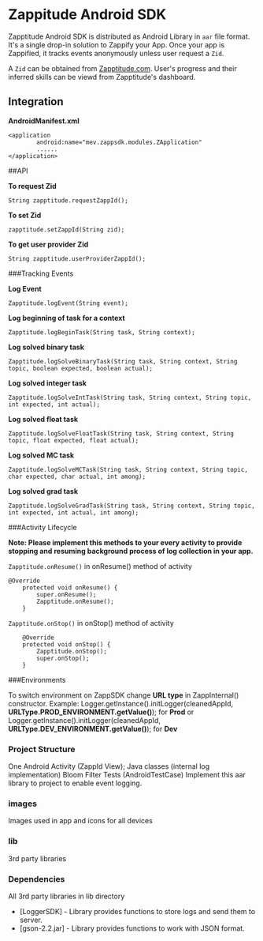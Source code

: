 # Zappitude Android SDK

Zapptitude Android SDK is distributed as Android Library in `aar` file format. 
It's a single drop-in solution to Zappify your App. 
Once your app is Zappified, it tracks events anonymously unless user request a `Zid`. 

A `Zid` can be obtained from [Zapptitude.com](https://zapptitude.com). User's progress and their inferred skills can
be viewd from Zapptitude's dashboard.

## Integration
**AndroidManifest.xml**
```
<application
        android:name="mev.zappsdk.modules.ZApplication"
        ......
</application>        
```


##API

**To request Zid**
```
String zapptitude.requestZappId();
```

**To set Zid**
```
zapptitude.setZappId(String zid);
```

**To get user provider Zid**
``` 
String zapptitude.userProviderZappId();
```

###Tracking Events

**Log Event**
```
Zapptitude.logEvent(String event);
```

**Log beginning of task for a context**
``` 
Zapptitude.logBeginTask(String task, String context);
```

**Log solved binary task**
```
Zapptitude.logSolveBinaryTask(String task, String context, String topic, boolean expected, boolean actual);
```

**Log solved integer task**
```
Zapptitude.logSolveIntTask(String task, String context, String topic, int expected, int actual);
```

**Log solved float task**
```
Zapptitude.logSolveFloatTask(String task, String context, String topic, float expected, float actual);
```

**Log solved MC task**
```
Zapptitude.logSolveMCTask(String task, String context, String topic, char expected, char actual, int among);
```

**Log solved grad task**
```
Zapptitude.logSolveGradTask(String task, String context, String topic, int expected, int actual, int among);
```


###Activity Lifecycle

**Note: Please implement this methods to your every activity to provide stopping and resuming background process of log collection in your app.**

`Zapptitude.onResume()` in onResume() method of activity


```
@Override
    protected void onResume() {
        super.onResume();
        Zapptitude.onResume();
    }
```

`Zapptitude.onStop()` in onStop() method of activity
```
    @Override
    protected void onStop() {
        Zapptitude.onStop();
        super.onStop();
    }
```    

###Environments

To switch environment on ZappSDK change **URL type** in ZappInternal() constructor.
Example: Logger.getInstance().initLogger(cleanedAppId, **URLType.PROD_ENVIRONMENT.getValue()**); for **Prod** or Logger.getInstance().initLogger(cleanedAppId, **URLType.DEV_ENVIRONMENT.getValue()**); for **Dev**


### Project Structure
One Android Activity (ZappId View);
Java classes (internal log implementation)
Bloom Filter
Tests (AndroidTestCase)
Implement this aar library to project to enable event logging. 
### images
Images used in app and icons for all devices
### lib
3rd party libraries

### Dependencies
All 3rd party libraries in lib directory
- [LoggerSDK] - Library provides functions to store logs and send them to server.
- [gson-2.2.jar] - Library provides functions to work with JSON format.
